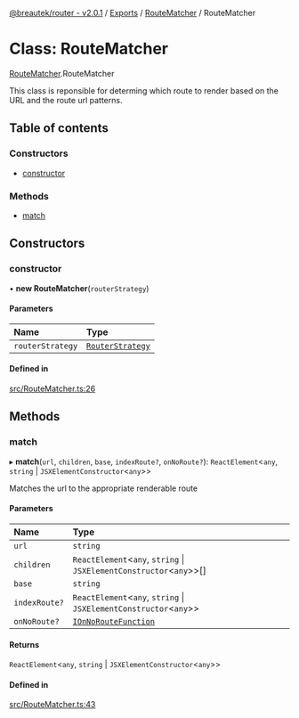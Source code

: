 [@breautek/router - v2.0.1](../README.md) / [Exports](../modules.md) / [RouteMatcher](../modules/RouteMatcher.md) / RouteMatcher

# Class: RouteMatcher

[RouteMatcher](../modules/RouteMatcher.md).RouteMatcher

This class is reponsible for determing which route to render
based on the URL and the route url patterns.

## Table of contents

### Constructors

- [constructor](RouteMatcher.RouteMatcher-1.md#constructor)

### Methods

- [match](RouteMatcher.RouteMatcher-1.md#match)

## Constructors

### constructor

• **new RouteMatcher**(`routerStrategy`)

#### Parameters

| Name | Type |
| :------ | :------ |
| `routerStrategy` | [`RouterStrategy`](RouterStrategy.RouterStrategy-1.md) |

#### Defined in

[src/RouteMatcher.ts:26](https://github.com/breautek/router/blob/f6dfe6e/src/RouteMatcher.ts#L26)

## Methods

### match

▸ **match**(`url`, `children`, `base`, `indexRoute?`, `onNoRoute?`): `ReactElement`<`any`, `string` \| `JSXElementConstructor`<`any`\>\>

Matches the url to the appropriate renderable route

#### Parameters

| Name | Type |
| :------ | :------ |
| `url` | `string` |
| `children` | `ReactElement`<`any`, `string` \| `JSXElementConstructor`<`any`\>\>[] |
| `base` | `string` |
| `indexRoute?` | `ReactElement`<`any`, `string` \| `JSXElementConstructor`<`any`\>\> |
| `onNoRoute?` | [`IOnNoRouteFunction`](../interfaces/RouteMatcher.IOnNoRouteFunction.md) |

#### Returns

`ReactElement`<`any`, `string` \| `JSXElementConstructor`<`any`\>\>

#### Defined in

[src/RouteMatcher.ts:43](https://github.com/breautek/router/blob/f6dfe6e/src/RouteMatcher.ts#L43)
